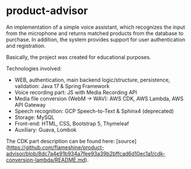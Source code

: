 # product-advisor

An implementation of a simple voice assistant, which recognizes the input from the microphone and returns matched products from the database to purchase.
In addition, the system provides support for user authentication and registration.

Basically, the project was created for educational purposes.

Technologies involved:

- WEB, authentication, main backend logic/structure, persistence, validation: Java 17 & Spring Framework
- Voice recording part: JS with Media Recording API
- Media file conversion (WebM -> WAV): AWS CDK, AWS Lambda, AWS API Gateway
- Speech recognition: GCP Speech-to-Text & Sphinx4 (deprecated)
- Storage: MySQL
- Front-end: HTML, CSS, Bootstrap 5, Thymeleaf
- Auxiliary: Guava, Lombok

The CDK part description can be found here: [source] (https://github.com/flameshine/product-advisor/blob/8dc7a4e91b934a7fee93a39b2bffcad6d10ec1a1/cdk-conversion-lambda/README.md).
